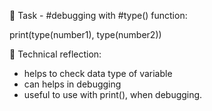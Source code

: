 📝 Task - #debugging with #type() function:

print(type(number1), type(number2))

💭 Technical reflection:
- helps to check data type of variable 
- can helps in debugging
- useful to use with print(), when debugging.
